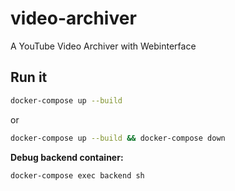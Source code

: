 # video-archiver
A YouTube Video Archiver with Webinterface

## Run it

````bash
docker-compose up --build
````

or

````bash
docker-compose up --build && docker-compose down
````

**Debug backend container:**

````bash
docker-compose exec backend sh
````